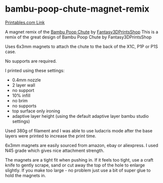 # bambu-poop-chute-magnet-remix

[Printables.com Link](https://www.printables.com/model/537736-bambu-poop-chute-magnet-remix)

A magnet remix of the [Bambu Poop Chute](https://www.printables.com/model/461345-bambu-poop-chute) by [Fantasy3DPrintsShop](https://www.printables.com/@KevinV_460266)
This is a remix of the great design of Bambu Poop Chute by Fantasy3DPrintsShop

Uses 6x3mm magnets to attach the chute to the back of the X1C, P1P or P1S case.

No supports are required.

I printed using these settings:

- 0.4mm nozzle
- 2 layer wall
- no support
- 10% infill
- no brim
- no supports
- top surface only ironing
- adaptive layer height (using the default adaptive layer bambu studio settings)

Used 380g of filament and I was able to use ludacris mode after the base layers were printed to increase the print time.

6x3mm magnets are easily sourced from amazon, ebay or aliexpress.  I used N45 grade which gives nice attachment strength.

The magnets are a tight fit when pushing in.  If it feels too tight, use a craft knife to gently scrape, sand or cut away the top of the hole to enlarge slightly.  If you make too large - no problem just use a bit of super glue to hold the magnets in.
